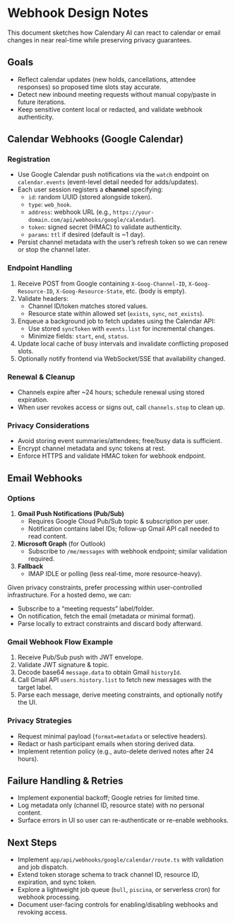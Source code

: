 # Webhook Design Notes

This document sketches how Calendary AI can react to calendar or email changes in near real-time while preserving privacy guarantees.

## Goals

- Reflect calendar updates (new holds, cancellations, attendee responses) so proposed time slots stay accurate.
- Detect new inbound meeting requests without manual copy/paste in future iterations.
- Keep sensitive content local or redacted, and validate webhook authenticity.

## Calendar Webhooks (Google Calendar)

### Registration

- Use Google Calendar push notifications via the `watch` endpoint on `calendar.events` (event-level detail needed for adds/updates).
- Each user session registers a **channel** specifying:
  - `id`: random UUID (stored alongside token).
  - `type`: `web_hook`.
  - `address`: webhook URL (e.g., `https://your-domain.com/api/webhooks/google/calendar`).
  - `token`: signed secret (HMAC) to validate authenticity.
  - `params`: `ttl` if desired (default is ~1 day).
- Persist channel metadata with the user’s refresh token so we can renew or stop the channel later.

### Endpoint Handling

1. Receive POST from Google containing `X-Goog-Channel-ID`, `X-Goog-Resource-ID`, `X-Goog-Resource-State`, etc. (body is empty).
2. Validate headers:
   - Channel ID/token matches stored values.
   - Resource state within allowed set (`exists`, `sync`, `not_exists`).
3. Enqueue a background job to fetch updates using the Calendar API:
   - Use stored `syncToken` with `events.list` for incremental changes.
   - Minimize fields: `start`, `end`, `status`.
4. Update local cache of busy intervals and invalidate conflicting proposed slots.
5. Optionally notify frontend via WebSocket/SSE that availability changed.

### Renewal & Cleanup

- Channels expire after ~24 hours; schedule renewal using stored expiration.
- When user revokes access or signs out, call `channels.stop` to clean up.

### Privacy Considerations

- Avoid storing event summaries/attendees; free/busy data is sufficient.
- Encrypt channel metadata and sync tokens at rest.
- Enforce HTTPS and validate HMAC token for webhook endpoint.

## Email Webhooks

### Options

1. **Gmail Push Notifications (Pub/Sub)**
   - Requires Google Cloud Pub/Sub topic & subscription per user.
   - Notification contains label IDs; follow-up Gmail API call needed to read content.
2. **Microsoft Graph** (for Outlook)
   - Subscribe to `/me/messages` with webhook endpoint; similar validation required.
3. **Fallback**
   - IMAP IDLE or polling (less real-time, more resource-heavy).

Given privacy constraints, prefer processing within user-controlled infrastructure. For a hosted demo, we can:

- Subscribe to a “meeting requests” label/folder.
- On notification, fetch the email (metadata or minimal format).
- Parse locally to extract constraints and discard body afterward.

### Gmail Webhook Flow Example

1. Receive Pub/Sub push with JWT envelope.
2. Validate JWT signature & topic.
3. Decode base64 `message.data` to obtain Gmail `historyId`.
4. Call Gmail API `users.history.list` to fetch new messages with the target label.
5. Parse each message, derive meeting constraints, and optionally notify the UI.

### Privacy Strategies

- Request minimal payload (`format=metadata` or selective headers).
- Redact or hash participant emails when storing derived data.
- Implement retention policy (e.g., auto-delete derived notes after 24 hours).

## Failure Handling & Retries

- Implement exponential backoff; Google retries for limited time.
- Log metadata only (channel ID, resource state) with no personal content.
- Surface errors in UI so user can re-authenticate or re-enable webhooks.

## Next Steps

- Implement `app/api/webhooks/google/calendar/route.ts` with validation and job dispatch.
- Extend token storage schema to track channel ID, resource ID, expiration, and sync token.
- Explore a lightweight job queue (`bull`, `piscina`, or serverless cron) for webhook processing.
- Document user-facing controls for enabling/disabling webhooks and revoking access.
